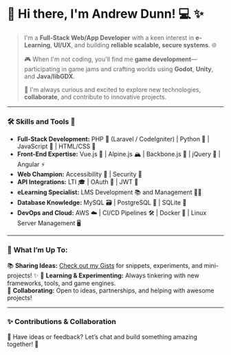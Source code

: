 # 👋 Hi there, I'm Andrew Dunn! 💻 ✨  
>  
> I'm a **Full-Stack Web/App Developer** with a keen interest in **e-Learning**, **UI/UX**, and building **reliable scalable, secure  systems**. 🌐
> 
> 🎮 When I'm not coding, you'll find me **game development**—participating in game jams and crafting worlds using **Godot**, **Unity**, and **Java/libGDX**.  
>
> 🚀 I'm always curious and excited to explore new technologies, **collaborate**, and contribute to innovative projects.  

---

### 🛠️ **Skills and Tools** 🧰  
- **Full-Stack Development:** PHP 🐘 (Laravel / CodeIgniter) | Python 🐍 | JavaScript 🌟 | HTML/CSS 🎨  
- **Front-End Expertise:** Vue.js 🌳 | Alpine.js 🏔️ | Backbone.js 🦴 | jQuery 💎 | Angular ⚡
- **Web Champion:** Accessibility 🦾 | Security 🔐    
- **API Integrations:** LTI 🎓 | OAuth 🔑 | JWT 🧾  
- **eLearning Specialist:** LMS Development 📚 and Management 🧑‍🏫  
- **Database Knowledge:** MySQL 🗃️ | PostgreSQL 🐘 | SQLite 💾
- **DevOps and Cloud:** AWS ☁️ | CI/CD Pipelines 🛠️ | Docker 🐳  | Linux Server Management 🖥️  

---

### 🌟 **What I’m Up To:**  
📚 **Sharing Ideas:** [Check out my Gists](https://gist.github.com/ajdunn2) for snippets, experiments, and mini-projects! ✨
🌱 **Learning & Experimenting:** Always tinkering with new frameworks, tools, and game engines.   
🤝 **Collaborating:** Open to ideas, partnerships, and helping with awesome projects!  

---

### ✨ **Contributions & Collaboration**  
💬 Have ideas or feedback? Let’s chat and build something amazing together! 🚀  
